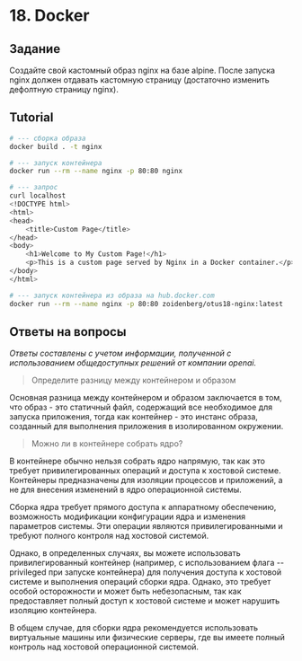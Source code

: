 # 18. Docker

## Задание

Создайте свой кастомный образ nginx на базе alpine. После запуска nginx должен 
отдавать кастомную страницу (достаточно изменить дефолтную страницу nginx).

## Tutorial

```bash
# --- сборка образа
docker build . -t nginx

# --- запуск контейнера
docker run --rm --name nginx -p 80:80 nginx

# --- запрос
curl localhost
<!DOCTYPE html>
<html>
<head>
    <title>Custom Page</title>
</head>
<body>
    <h1>Welcome to My Custom Page!</h1>
    <p>This is a custom page served by Nginx in a Docker container.</p>
</body>
</html>

# --- запуск контейнера из образа на hub.docker.com
docker run --rm --name nginx -p 80:80 zoidenberg/otus18-nginx:latest
```

## Ответы на вопросы

*Ответы составлены с учетом информации, полученной с использованием общедоступных решений от компании openai.*

> Определите разницу между контейнером и образом

Основная разница между контейнером и образом заключается в том, что образ - это статичный файл, содержащий все необходимое для запуска приложения, тогда как контейнер - это инстанс образа, созданный для выполнения приложения в изолированном окружении.

> Можно ли в контейнере собрать ядро?

В контейнере обычно нельзя собрать ядро напрямую, так как это требует привилегированных операций и доступа к хостовой системе. Контейнеры предназначены для изоляции процессов и приложений, а не для внесения изменений в ядро операционной системы.

Сборка ядра требует прямого доступа к аппаратному обеспечению, возможность модификации конфигурации ядра и изменения параметров системы. Эти операции являются привилегированными и требуют полного контроля над хостовой системой.

Однако, в определенных случаях, вы можете использовать привилегированный контейнер (например, с использованием флага --privileged при запуске контейнера) для получения доступа к хостовой системе и выполнения операций сборки ядра. Однако, это требует особой осторожности и может быть небезопасным, так как предоставляет полный доступ к хостовой системе и может нарушить изоляцию контейнера.

В общем случае, для сборки ядра рекомендуется использовать виртуальные машины или физические серверы, где вы имеете полный контроль над хостовой операционной системой.
